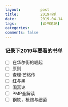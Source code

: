 ```yaml
---
layout:         post
title:          2019书单
date:           2019-04-14
tags:           [读书笔记]
categories:
comments: false
---
```


### 记录下2019年要看的书单
* [ ] 在华尔街的崛起
* [ ] 原则
* [ ] 查理·芒格传
* [ ] 红与黑
* [ ] 国富论
* [ ] PMP全解读
* [ ] 钢铁，枪炮与细菌